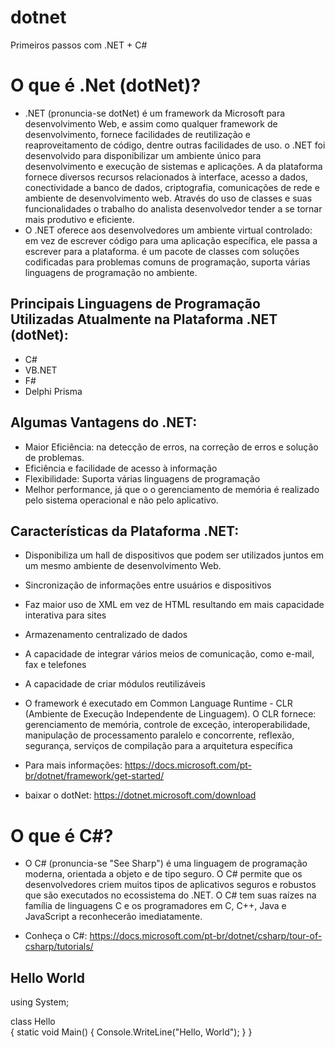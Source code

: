 # dotnet
Primeiros passos com .NET + C#


# O que é .Net (dotNet)?

* .NET (pronuncia-se dotNet) é um framework da Microsoft para desenvolvimento Web, e assim como qualquer framework de desenvolvimento, fornece facilidades de reutilização e reaproveitamento de código, dentre outras facilidades de uso. o .NET foi desenvolvido para disponibilizar um ambiente único para desenvolvimento e execução de sistemas e aplicações. A da plataforma fornece diversos recursos relacionados à interface, acesso a dados, conectividade a banco de dados, criptografia, comunicações de rede e ambiente de desenvolvimento web. Através do uso de classes e suas funcionalidades o trabalho do analista desenvolvedor tender a se tornar mais produtivo e eficiente.
* O .NET oferece aos desenvolvedores um ambiente virtual controlado: em vez de escrever código para uma aplicação específica, ele passa a escrever para a plataforma. é um pacote de classes com soluções codificadas para problemas comuns de programação, suporta várias linguagens de programação no ambiente.

## Principais Linguagens de Programação Utilizadas Atualmente na Plataforma .NET (dotNet):

* C#
* VB.NET
* F#
* Delphi Prisma

## Algumas Vantagens do .NET:

* Maior Eficiência: na detecção de erros, na correção de erros e solução de problemas.
* Eficiência e facilidade de acesso à informação
* Flexibilidade: Suporta várias linguagens de programação 
* Melhor performance, já que o o gerenciamento de memória é realizado pelo sistema operacional e não pelo aplicativo.

## Características da Plataforma .NET:

* Disponibiliza um hall de dispositivos que podem ser utilizados juntos em um mesmo ambiente de desenvolvimento Web. 
* Sincronização de informações entre usuários e dispositivos
* Faz  maior uso de XML em vez de HTML resultando em mais capacidade interativa para sites
* Armazenamento centralizado de dados
* A capacidade de integrar vários meios de comunicação, como e-mail, fax e telefones
* A capacidade de criar módulos reutilizáveis
* O framework é executado em Common Language Runtime - CLR (Ambiente de Execução Independente de Linguagem). O CLR fornece: gerenciamento de memória, controle de exceção, interoperabilidade, manipulação de processamento paralelo e concorrente, reflexão, segurança, serviços de compilação para a arquitetura específica

* Para mais informações: https://docs.microsoft.com/pt-br/dotnet/framework/get-started/
* baixar o dotNet: https://dotnet.microsoft.com/download

# O que é C#?

* O C# (pronuncia-se "See Sharp") é uma linguagem de programação moderna, orientada a objeto e de tipo seguro. O C# permite que os desenvolvedores criem muitos tipos de aplicativos seguros e robustos que são executados no ecossistema do .NET. O C# tem suas raízes na família de linguagens C e os programadores em C, C++, Java e JavaScript a reconhecerão imediatamente.

* Conheça o C#: https://docs.microsoft.com/pt-br/dotnet/csharp/tour-of-csharp/tutorials/

## Hello World 

using System;

class Hello<br />
{ 
    static void Main()
    {
        Console.WriteLine("Hello, World");
    }
}

